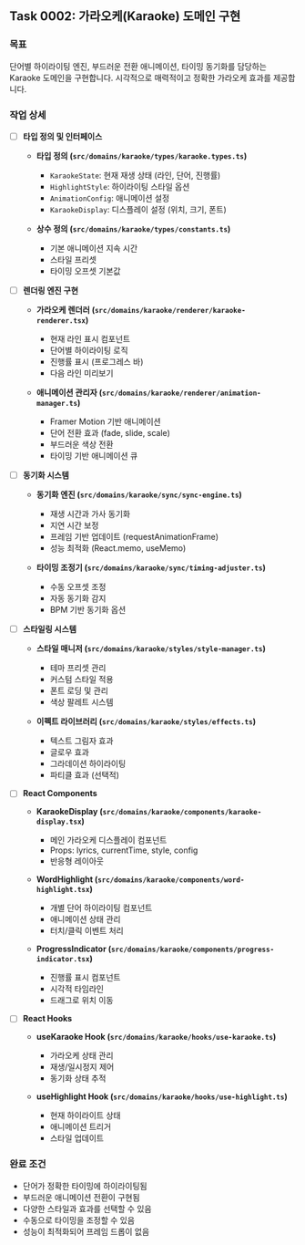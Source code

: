 ## Task 0002: 가라오케(Karaoke) 도메인 구현

### 목표

단어별 하이라이팅 엔진, 부드러운 전환 애니메이션, 타이밍 동기화를 담당하는 Karaoke 도메인을 구현합니다. 시각적으로 매력적이고 정확한 가라오케 효과를 제공합니다.

### 작업 상세

- [ ] **타입 정의 및 인터페이스**
  - **타입 정의 (`src/domains/karaoke/types/karaoke.types.ts`)**
    - `KaraokeState`: 현재 재생 상태 (라인, 단어, 진행률)
    - `HighlightStyle`: 하이라이팅 스타일 옵션
    - `AnimationConfig`: 애니메이션 설정
    - `KaraokeDisplay`: 디스플레이 설정 (위치, 크기, 폰트)
  
  - **상수 정의 (`src/domains/karaoke/types/constants.ts`)**
    - 기본 애니메이션 지속 시간
    - 스타일 프리셋
    - 타이밍 오프셋 기본값

- [ ] **렌더링 엔진 구현**
  - **가라오케 렌더러 (`src/domains/karaoke/renderer/karaoke-renderer.tsx`)**
    - 현재 라인 표시 컴포넌트
    - 단어별 하이라이팅 로직
    - 진행률 표시 (프로그레스 바)
    - 다음 라인 미리보기
  
  - **애니메이션 관리자 (`src/domains/karaoke/renderer/animation-manager.ts`)**
    - Framer Motion 기반 애니메이션
    - 단어 전환 효과 (fade, slide, scale)
    - 부드러운 색상 전환
    - 타이밍 기반 애니메이션 큐

- [ ] **동기화 시스템**
  - **동기화 엔진 (`src/domains/karaoke/sync/sync-engine.ts`)**
    - 재생 시간과 가사 동기화
    - 지연 시간 보정
    - 프레임 기반 업데이트 (requestAnimationFrame)
    - 성능 최적화 (React.memo, useMemo)
  
  - **타이밍 조정기 (`src/domains/karaoke/sync/timing-adjuster.ts`)**
    - 수동 오프셋 조정
    - 자동 동기화 감지
    - BPM 기반 동기화 옵션

- [ ] **스타일링 시스템**
  - **스타일 매니저 (`src/domains/karaoke/styles/style-manager.ts`)**
    - 테마 프리셋 관리
    - 커스텀 스타일 적용
    - 폰트 로딩 및 관리
    - 색상 팔레트 시스템
  
  - **이펙트 라이브러리 (`src/domains/karaoke/styles/effects.ts`)**
    - 텍스트 그림자 효과
    - 글로우 효과
    - 그라데이션 하이라이팅
    - 파티클 효과 (선택적)

- [ ] **React Components**
  - **KaraokeDisplay (`src/domains/karaoke/components/karaoke-display.tsx`)**
    - 메인 가라오케 디스플레이 컴포넌트
    - Props: lyrics, currentTime, style, config
    - 반응형 레이아웃
  
  - **WordHighlight (`src/domains/karaoke/components/word-highlight.tsx`)**
    - 개별 단어 하이라이팅 컴포넌트
    - 애니메이션 상태 관리
    - 터치/클릭 이벤트 처리
  
  - **ProgressIndicator (`src/domains/karaoke/components/progress-indicator.tsx`)**
    - 진행률 표시 컴포넌트
    - 시각적 타임라인
    - 드래그로 위치 이동

- [ ] **React Hooks**
  - **useKaraoke Hook (`src/domains/karaoke/hooks/use-karaoke.ts`)**
    - 가라오케 상태 관리
    - 재생/일시정지 제어
    - 동기화 상태 추적
  
  - **useHighlight Hook (`src/domains/karaoke/hooks/use-highlight.ts`)**
    - 현재 하이라이트 상태
    - 애니메이션 트리거
    - 스타일 업데이트

### 완료 조건

- 단어가 정확한 타이밍에 하이라이팅됨
- 부드러운 애니메이션 전환이 구현됨
- 다양한 스타일과 효과를 선택할 수 있음
- 수동으로 타이밍을 조정할 수 있음
- 성능이 최적화되어 프레임 드롭이 없음